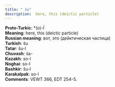 ```yaml
---
title: " šu"
description:  here, this (deictic particle)
---
```


<strong>Proto-Turkic</strong>:  *(o)-ĺ<br>
<strong>Meaning</strong>:  here, this (deictic particle)<br>
<strong>Russian meaning</strong>:  вот, это (дейктическая частица)<br>
<strong>Turkish</strong>:  šu<br>
<strong>Tatar</strong>:  šu-l<br>
<strong>Chuvash</strong>:  śa-<br>
<strong>Kazakh</strong>:  so-l<br>
<strong>Noghai</strong>:  so-l<br>
<strong>Bashkir</strong>:  šu-l<br>
<strong>Karakalpak</strong>:  so-l<br>
<strong>Comments</strong>:  VEWT 366, EDT 254-5.<br>


